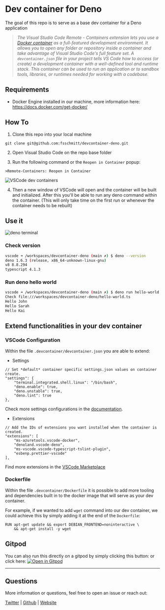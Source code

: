 # Dev container for Deno

The goal of this repo is to serve as a base dev container for a Deno application

> *The Visual Studio Code Remote - Containers extension lets you use a [Docker container](https://docker.com/) as a full-featured development environment. It allows you to open any folder or repository inside a container and take advantage of Visual Studio Code's full feature set. A `devcontainer.json` file in your project tells VS Code how to access (or create) a development container with a well-defined tool and runtime stack. This container can be used to run an application or to sandbox tools, libraries, or runtimes needed for working with a codebase.*

## Requirements
- Docker Engine installed in our machine, more information here: https://docs.docker.com/get-docker/

## How To

1. Clone this repo into your local machine
```
git clone git@github.com:fsschmitt/devcontainer-deno.git
```

2. Open Visual Studio Code on the repo base folder

3. Run the following command or the `Reopen in Container` popup:

```
>Remote-Containers: Reopen in Container
```

![VSCode dev containers](https://gist.githubusercontent.com/fsschmitt/bcc84df15bd1ec4dca8b6ec171f89d41/raw/vscode-container.png)

4. Then a new window of VSCode will open and the container will be built and initialized. After this you'll be able to run any deno command within the container. (This will only take time on the first run or whenever the container needs to be rebuilt)

## Use it

![deno terminal](https://gist.githubusercontent.com/fsschmitt/bcc84df15bd1ec4dca8b6ec171f89d41/raw/vscode-deno-bash.png)

### Check version
```bash
vscode ➜ /workspaces/devcontainer-deno (main ✗) $ deno --version
deno 1.6.3 (release, x86_64-unknown-linux-gnu)
v8 8.8.294
typescript 4.1.3
```

### Run deno hello world
```bash
vscode ➜ /workspaces/devcontainer-deno (main ✗) $ deno run hello-world.ts 
Check file:///workspaces/devcontainer-deno/hello-world.ts
Hello John
Hello Sarah
Hello Kai
```

## Extend functionalities in your dev container

### VSCode Configuration

Within the file `.devcontainer/devcontainer.json` you are able to extend:
- Settings
```
// Set *default* container specific settings.json values on container create.
"settings": {
    "terminal.integrated.shell.linux": "/bin/bash",
    "deno.enable": true,
    "deno.unstable": true,
    "deno.lint": true
},
```
Check more settings configurations in the [documentation](https://code.visualstudio.com/docs/getstarted/settings).

- Extensions
```
// Add the IDs of extensions you want installed when the container is created.
"extensions": [
    "ms-azuretools.vscode-docker",
    "denoland.vscode-deno",
    "ms-vscode.vscode-typescript-tslint-plugin",
    "esbenp.prettier-vscode"
],
```

Find more extensions in the [VSCode Marketplace](https://marketplace.visualstudio.com/VSCode)

### Dockerfile

Within the file `.devcontainer/Dockerfile` it is possible to add more tooling and dependencies built in to the docker image that will serve as your dev container.

For example, if we wanted to add `wget` command into our dev container, we could achieve this by simply adding it at the end of the `Dockerfile`:

```
RUN apt-get update && export DEBIAN_FRONTEND=noninteractive \
    && apt-get install -y wget
```


## Gitpod

You can also run this directly on a gitpod by simply clicking this button: 
or click here: [![Open in Gitpod](https://gitpod.io/button/open-in-gitpod.svg)](https://gitpod.io/#github.com/fsschmitt/devcontainer-deno)

---

## Questions
More information or questions, feel free to open an issue or reach out:

[Twitter](https://twitter.com/schmittfelipe) | [Github](https://github.com/fsschmitt) | [Website](https://felipeschmitt.com)
